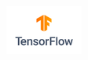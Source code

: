 
<div align="center">
<img src="https://raw.githubusercontent.com/StuntKids/.github/bc5cf0393ed004c1a57ed0b9fdee921332e94fd1/TensorFlow_logo.svg" width="30%" height="30%">
</div>

